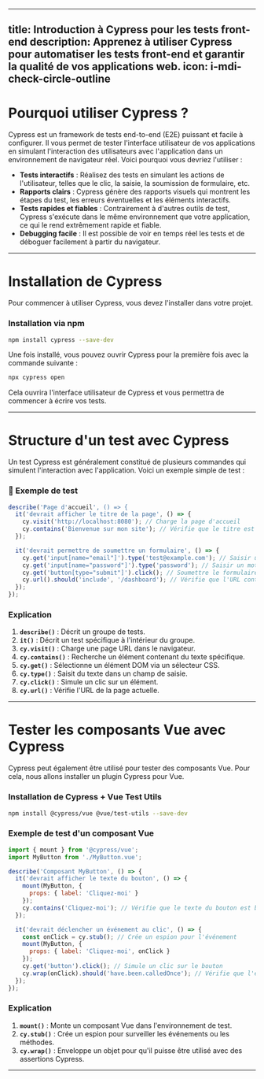 
---
title: Introduction à Cypress pour les tests front-end
description: Apprenez à utiliser Cypress pour automatiser les tests front-end et garantir la qualité de vos applications web.
icon: i-mdi-check-circle-outline
---

# Pourquoi utiliser Cypress ?

Cypress est un framework de tests end-to-end (E2E) puissant et facile à configurer. Il vous permet de tester l'interface utilisateur de vos applications en simulant l'interaction des utilisateurs avec l'application dans un environnement de navigateur réel. Voici pourquoi vous devriez l'utiliser :

- **Tests interactifs** : Réalisez des tests en simulant les actions de l'utilisateur, telles que le clic, la saisie, la soumission de formulaire, etc.
- **Rapports clairs** : Cypress génère des rapports visuels qui montrent les étapes du test, les erreurs éventuelles et les éléments interactifs.
- **Tests rapides et fiables** : Contrairement à d'autres outils de test, Cypress s'exécute dans le même environnement que votre application, ce qui le rend extrêmement rapide et fiable.
- **Debugging facile** : Il est possible de voir en temps réel les tests et de déboguer facilement à partir du navigateur.

---

# Installation de Cypress

Pour commencer à utiliser Cypress, vous devez l'installer dans votre projet.

### Installation via npm

```sh
npm install cypress --save-dev
```

Une fois installé, vous pouvez ouvrir Cypress pour la première fois avec la commande suivante :

```sh
npx cypress open
```

Cela ouvrira l'interface utilisateur de Cypress et vous permettra de commencer à écrire vos tests.

---

# Structure d'un test avec Cypress

Un test Cypress est généralement constitué de plusieurs commandes qui simulent l'interaction avec l'application. Voici un exemple simple de test :

### 📌 Exemple de test

```js
describe('Page d'accueil', () => {
  it('devrait afficher le titre de la page', () => {
    cy.visit('http://localhost:8080'); // Charge la page d'accueil
    cy.contains('Bienvenue sur mon site'); // Vérifie que le titre est affiché
  });

  it('devrait permettre de soumettre un formulaire', () => {
    cy.get('input[name="email"]').type('test@example.com'); // Saisir un email
    cy.get('input[name="password"]').type('password'); // Saisir un mot de passe
    cy.get('button[type="submit"]').click(); // Soumettre le formulaire
    cy.url().should('include', '/dashboard'); // Vérifie que l'URL contient '/dashboard'
  });
});
```

### Explication

1. **`describe()`** : Décrit un groupe de tests.
2. **`it()`** : Décrit un test spécifique à l'intérieur du groupe.
3. **`cy.visit()`** : Charge une page URL dans le navigateur.
4. **`cy.contains()`** : Recherche un élément contenant du texte spécifique.
5. **`cy.get()`** : Sélectionne un élément DOM via un sélecteur CSS.
6. **`cy.type()`** : Saisit du texte dans un champ de saisie.
7. **`cy.click()`** : Simule un clic sur un élément.
8. **`cy.url()`** : Vérifie l'URL de la page actuelle.

---

# Tester les composants Vue avec Cypress

Cypress peut également être utilisé pour tester des composants Vue. Pour cela, nous allons installer un plugin Cypress pour Vue.

### Installation de Cypress + Vue Test Utils

```sh
npm install @cypress/vue @vue/test-utils --save-dev
```

### Exemple de test d'un composant Vue

```js
import { mount } from '@cypress/vue';
import MyButton from './MyButton.vue';

describe('Composant MyButton', () => {
  it('devrait afficher le texte du bouton', () => {
    mount(MyButton, {
      props: { label: 'Cliquez-moi' }
    });
    cy.contains('Cliquez-moi'); // Vérifie que le texte du bouton est bien affiché
  });

  it('devrait déclencher un événement au clic', () => {
    const onClick = cy.stub(); // Crée un espion pour l'événement
    mount(MyButton, {
      props: { label: 'Cliquez-moi', onClick }
    });
    cy.get('button').click(); // Simule un clic sur le bouton
    cy.wrap(onClick).should('have.been.calledOnce'); // Vérifie que l'événement a été appelé
  });
});
```

### Explication

1. **`mount()`** : Monte un composant Vue dans l'environnement de test.
2. **`cy.stub()`** : Crée un espion pour surveiller les événements ou les méthodes.
3. **`cy.wrap()`** : Enveloppe un objet pour qu'il puisse être utilisé avec des assertions Cypress.

---